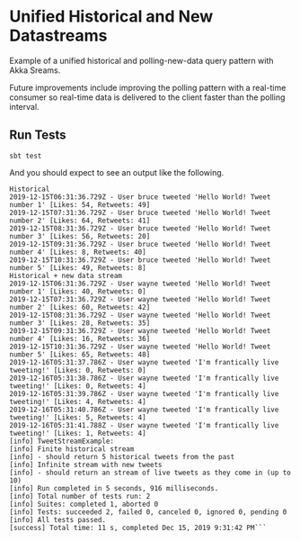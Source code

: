 # Unified Historical and New Datastreams
Example of a unified historical and polling-new-data query pattern with Akka Sreams.

Future improvements include improving the polling pattern with a real-time consumer so
real-time data is delivered to the client faster than the polling interval.


## Run Tests

```
sbt test
```

And you should expect to see an output like the following.

```
Historical
2019-12-15T06:31:36.729Z - User bruce tweeted 'Hello World! Tweet number 1' [Likes: 54, Retweets: 49]
2019-12-15T07:31:36.729Z - User bruce tweeted 'Hello World! Tweet number 2' [Likes: 64, Retweets: 41]
2019-12-15T08:31:36.729Z - User bruce tweeted 'Hello World! Tweet number 3' [Likes: 56, Retweets: 20]
2019-12-15T09:31:36.729Z - User bruce tweeted 'Hello World! Tweet number 4' [Likes: 8, Retweets: 40]
2019-12-15T10:31:36.729Z - User bruce tweeted 'Hello World! Tweet number 5' [Likes: 49, Retweets: 8]
Historical + new data stream
2019-12-15T06:31:36.729Z - User wayne tweeted 'Hello World! Tweet number 1' [Likes: 40, Retweets: 0]
2019-12-15T07:31:36.729Z - User wayne tweeted 'Hello World! Tweet number 2' [Likes: 60, Retweets: 42]
2019-12-15T08:31:36.729Z - User wayne tweeted 'Hello World! Tweet number 3' [Likes: 28, Retweets: 35]
2019-12-15T09:31:36.729Z - User wayne tweeted 'Hello World! Tweet number 4' [Likes: 16, Retweets: 36]
2019-12-15T10:31:36.729Z - User wayne tweeted 'Hello World! Tweet number 5' [Likes: 65, Retweets: 48]
2019-12-16T05:31:37.786Z - User wayne tweeted 'I'm frantically live tweeting!' [Likes: 0, Retweets: 0]
2019-12-16T05:31:38.786Z - User wayne tweeted 'I'm frantically live tweeting!' [Likes: 0, Retweets: 4]
2019-12-16T05:31:39.786Z - User wayne tweeted 'I'm frantically live tweeting!' [Likes: 4, Retweets: 4]
2019-12-16T05:31:40.786Z - User wayne tweeted 'I'm frantically live tweeting!' [Likes: 5, Retweets: 4]
2019-12-16T05:31:41.788Z - User wayne tweeted 'I'm frantically live tweeting!' [Likes: 1, Retweets: 4]
[info] TweetStreamExample:
[info] Finite historical stream
[info] - should return 5 historical tweets from the past
[info] Infinite stream with new tweets
[info] - should return an stream of live tweets as they come in (up to 10)
[info] Run completed in 5 seconds, 916 milliseconds.
[info] Total number of tests run: 2
[info] Suites: completed 1, aborted 0
[info] Tests: succeeded 2, failed 0, canceled 0, ignored 0, pending 0
[info] All tests passed.
[success] Total time: 11 s, completed Dec 15, 2019 9:31:42 PM```
